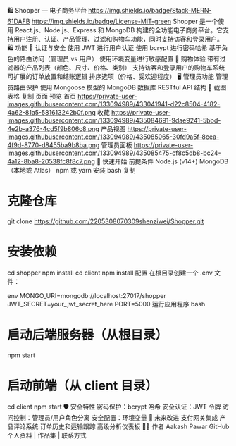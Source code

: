 🛍️ Shopper — 电子商务平台
https://img.shields.io/badge/Stack-MERN-61DAFB
https://img.shields.io/badge/License-MIT-green
Shopper 是一个使用 React.js、Node.js、Express 和 MongoDB 构建的全功能电子商务平台。它支持用户注册、认证、产品管理、过滤和购物车功能，同时支持访客和登录用户。
🛍️ 功能
🔐 认证与安全
使用 JWT 进行用户认证
使用 bcrypt 进行密码哈希
基于角色的路由访问（管理员 vs 用户）
使用环境变量进行敏感配置
🛒 购物体验
带有过滤器的产品列表（颜色、尺寸、价格、类别）
支持访客和登录用户的购物车系统
可扩展的订单放置和结账逻辑
排序选项（价格、受欢迎程度）
🖥️ 管理员功能
管理员路由保护
使用 Mongoose 模型的 MongoDB 数据库
RESTful API 结构
📸 截图
表格
复制
页面	预览
首页	https://private-user-images.githubusercontent.com/133094989/433041941-d22c8504-4182-4a62-81a5-581613242b0f.png
收藏	https://private-user-images.githubusercontent.com/133094989/435084691-9dae9241-5bbd-4e2b-a376-4cd5f9b806c8.png
产品视图	https://private-user-images.githubusercontent.com/133094989/435085065-30fd9a5f-8cea-4f9d-8770-d8455ba9b8ba.png
管理员面板	https://private-user-images.githubusercontent.com/133094989/435085475-cf8c5db8-bc24-4a12-8ba8-20538fc8f8c7.png
🚀 快速开始
前提条件
Node.js (v14+)
MongoDB（本地或 Atlas）
npm 或 yarn
安装
bash
复制
# 克隆仓库
git clone https://github.com/2205308070309shenziwei/Shopper.git

# 安装依赖
cd shopper
npm install
cd client
npm install
配置
在根目录创建一个 .env 文件：

env
MONGO_URI=mongodb://localhost:27017/shopper
JWT_SECRET=your_jwt_secret_here
PORT=5000
运行应用程序
bash
# 启动后端服务器（从根目录）
npm start

# 启动前端（从 client 目录）
cd client
npm start
🛡️ 安全特性
密码保护：bcrypt 哈希
安全认证：JWT 令牌
访问控制：管理员/用户角色分离
安全配置：环境变量
📌 未来改进
支付网关集成
产品评论系统
订单历史和运输跟踪
高级分析仪表板
👨‍💻 作者
Aakash Pawar
GitHub 个人资料 | 作品集 | 联系方式